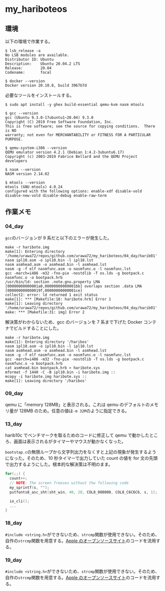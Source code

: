 # my_hariboteos

## 環境

以下の環境で作業する。

```
$ lsb_release -a
No LSB modules are available.
Distributor ID: Ubuntu
Description:    Ubuntu 20.04.2 LTS
Release:        20.04
Codename:       focal

$ docker --version
Docker version 20.10.8, build 3967b7d
```

必要なツールをインストールする。

```
$ sudo apt install -y ghex build-essential qemu-kvm nasm mtools

$ gcc --version
gcc (Ubuntu 9.3.0-17ubuntu1~20.04) 9.3.0
Copyright (C) 2019 Free Software Foundation, Inc.
This is free software; see the source for copying conditions.  There is NO
warranty; not even for MERCHANTABILITY or FITNESS FOR A PARTICULAR PURPOSE.

$ qemu-system-i386 --version
QEMU emulator version 4.2.1 (Debian 1:4.2-3ubuntu6.17)
Copyright (c) 2003-2019 Fabrice Bellard and the QEMU Project developers

$ nasm --version
NASM version 2.14.02

$ mtools --version
mtools (GNU mtools) 4.0.24
configured with the following options: enable-xdf disable-vold disable-new-vold disable-debug enable-raw-term
```

## 作業メモ

### 04_day

`gcc`のバージョンが 9 系だと以下のエラーが発生した。

```
make -r haribote.img
make[1]: Entering directory '/home/urawa72/repos/github.com/urawa72/my_hariboteos/04_day/harib01'
nasm ipl10.asm -o ipl10.bin -l ipl10.lst
nasm asmhead.asm -o asmhead.bin -l asmhead.lst
nasm -g -f elf nasmfunc.asm -o nasmfunc.o -l nasmfunc.lst
gcc -march=i486 -m32 -fno-pie -nostdlib -T os.lds -g bootpack.c nasmfunc.o -o bootpack.hrb
/usr/bin/ld: section .note.gnu.property LMA [00000000000001a0,00000000000001bb] overlaps section .data LMA [000000000000019f,00000000000001ce]
collect2: error: ld returned 1 exit status
make[1]: *** [Makefile:18: haribote.hrb] Error 1
make[1]: Leaving directory '/home/urawa72/repos/github.com/urawa72/my_hariboteos/04_day/harib01'
make: *** [Makefile:31: img] Error 2
```

解決策がわからないため、gcc のバージョンを 7 系まで下げた Docker コンテナでビルドすることにした。

```
make -r haribote.img
make[1]: Entering directory '/haribos'
nasm ipl10.asm -o ipl10.bin -l ipl10.lst
nasm asmhead.asm -o asmhead.bin -l asmhead.lst
nasm -g -f elf nasmfunc.asm -o nasmfunc.o -l nasmfunc.lst
gcc -march=i486 -m32 -fno-pie -nostdlib -T os.lds -g bootpack.c nasmfunc.o -o bootpack.hrb
cat asmhead.bin bootpack.hrb > haribote.sys
mformat -f 1440 -C -B ipl10.bin -i haribote.img ::
mcopy -i haribote.img haribote.sys ::
make[1]: Leaving directory '/haribos'
```

### 09_day

qemu に「memory 128MB」と表示される。これは qemu のデフォルトのメモリ量が 128MB のため。任意の値は`-m 32M`のように指定できる。

### 13_day

harib10c でベンチマークを取るためのコードに修正して qemu で動かしたところ、画面は表示されるがタイマーやマウスが動かなくなった。

`bootstap.c`の無限ループから文字列出力をなくすと上記の現象が発生するようになった。そのため、10 秒タイマーで出力していた count の値を for 文の先頭で出力するようにした。根本的な解決策は不明のまま。

```c
for(;;) {
  count++;
  // NOTE: The screen freeses without thw following code
  my_sprintf(s, "");
  putfonts8_asc_sht(sht_win, 40, 28, COL8_000000, COL8_C6C6C6, s, 1);

  io_cli();
  ...
}
```

### 18_day

`#include <string.h>`ができないため、`strcmp`関数が使用できない。そのため、自作の`strcmp`関数を用意する。[Apple のオープンソースサイト](https://opensource.apple.com/source/Libc/Libc-262/ppc/gen/strcmp.c.auto.html)のコードを流用する。

### 19_day

`#include <string.h>`ができないため、`strcmp`関数が使用できない。そのため、自作の`strcmp`関数を用意する。[Apple のオープンソースサイト](https://opensource.apple.com/source/Libc/Libc-262/ppc/gen/strcmp.c.auto.html)のコードを流用する。

